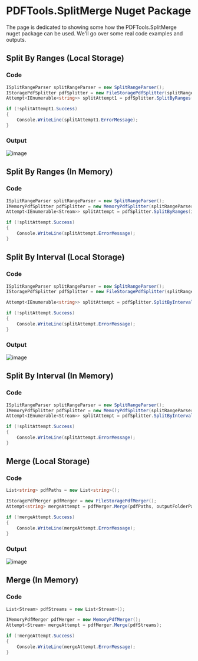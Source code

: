 # PDFTools.SplitMerge Nuget Package
The page is dedicated to showing some how the PDFTools.SplitMerge nuget package can be used. We'll go over some real code examples and outputs.

## Split By Ranges (Local Storage)
### Code
```csharp
ISplitRangeParser splitRangeParser = new SplitRangeParser();
IStoragePdfSplitter pdfSplitter = new FileStoragePdfSplitter(splitRangeParser);
Attempt<IEnumerable<string>> splitAttempt1 = pdfSplitter.SplitByRanges(inputPdfPath, outputFolderPath, "1,3-5,8-16");

if (!splitAttempt1.Success)
{
    Console.WriteLine(splitAttempt1.ErrorMessage);
}
```

### Output
![image](https://github.com/user-attachments/assets/3b4e0435-ec5c-4a06-aab4-d87aa0b3bb85)

## Split By Ranges (In Memory)
### Code
```csharp
ISplitRangeParser splitRangeParser = new SplitRangeParser();
IMemoryPdfSplitter pdfSplitter = new MemoryPdfSplitter(splitRangeParser);
Attempt<IEnumerable<Stream>> splitAttempt = pdfSplitter.SplitByRanges(inputPdfStream, "1,3-5,8-16");

if (!splitAttempt.Success)
{
    Console.WriteLine(splitAttempt.ErrorMessage);
}
```

## Split By Interval (Local Storage)
### Code
```csharp
ISplitRangeParser splitRangeParser = new SplitRangeParser();
IStoragePdfSplitter pdfSplitter = new FileStoragePdfSplitter(splitRangeParser);

Attempt<IEnumerable<string>> splitAttempt = pdfSplitter.SplitByInterval(inputPdfPath, 15, outputFolderPath);

if (!splitAttempt.Success)
{
    Console.WriteLine(splitAttempt.ErrorMessage);
}
```

### Output
![image](https://github.com/user-attachments/assets/70a58081-ff4e-4cc2-a297-902ab57ad5ee)


## Split By Interval (In Memory)
### Code
```csharp
ISplitRangeParser splitRangeParser = new SplitRangeParser();
IMemoryPdfSplitter pdfSplitter = new MemoryPdfSplitter(splitRangeParser);
Attempt<IEnumerable<Stream>> splitAttempt = pdfSplitter.SplitByInterval(inputPdfStream, 5);

if (!splitAttempt.Success)
{
    Console.WriteLine(splitAttempt.ErrorMessage);
}
```

## Merge (Local Storage)
### Code
```csharp
List<string> pdfPaths = new List<string>();

IStoragePdfMerger pdfMerger = new FileStoragePdfMerger();
Attempt<string> mergeAttempt = pdfMerger.Merge(pdfPaths, outputFolderPath);

if (!mergeAttempt.Success)
{
    Console.WriteLine(mergeAttempt.ErrorMessage);
}
```

### Output
![image](https://github.com/user-attachments/assets/184774ce-4700-4dc0-977c-dde359cfc890)


## Merge (In Memory)
### Code
```csharp
List<Stream> pdfStreams = new List<Stream>();

IMemoryPdfMerger pdfMerger = new MemoryPdfMerger();
Attempt<Stream> mergeAttempt = pdfMerger.Merge(pdfStreams);

if (!mergeAttempt.Success)
{
    Console.WriteLine(mergeAttempt.ErrorMessage);
}
```


